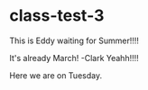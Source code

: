 # class-test-3

This is Eddy waiting for Summer!!!!










It's already March! -Clark Yeahh!!!!


Here we are on Tuesday.